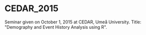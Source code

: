 # CEDAR_2015

Seminar given on October 1, 2015 at CEDAR, Umeå University. Title: "Demography and Event History Analysis using R".
